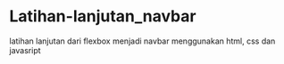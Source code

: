 # Latihan-lanjutan_navbar

latihan lanjutan dari flexbox menjadi navbar menggunakan html, css dan javasript
